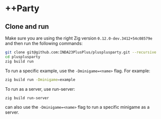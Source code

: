 # ++Party

## Clone and run
Make sure you are using the right Zig version `0.12.0-dev.3412+54c08579e` and then run the following commands:
```bash
git clone git@github.com:INDA23PlusPlus/plusplusparty.git --recursive
cd plusplusparty
zig build run
```
To run a specific example, use the `-Dminigame=<name>` flag. For example:
```bash
zig build run -Dminigame=example
```
To run as a server, use run-server:
```bash
zig build run-server
```
can also use the `-Dminigame=<name>` flag to run a specific minigame as a server.
